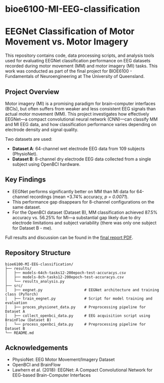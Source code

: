 # bioe6100-MI-EEG-classification


# EEGNet Classification of Motor Movement vs. Motor Imagery

This repository contains code, data processing scripts, and analysis tools used for evaluating EEGNet classification performance on EEG datasets recorded during motor movement (MM) and motor imagery (MI) tasks. This work was conducted as part of the final project for BIOE6100 - Fundamentals of Neuroengineering at The University of Queensland.

## Project Overview

Motor imagery (MI) is a promising paradigm for brain–computer interfaces (BCIs), but often suffers from weaker and less consistent EEG signals than actual motor movement (MM). This project investigates how effectively EEGNet—a compact convolutional neural network (CNN)—can classify MM and MI EEG data, and how classification performance varies depending on electrode density and signal quality.

Two datasets are used:
- **Dataset A**: 64-channel wet electrode EEG data from 109 subjects (PhysioNet).
- **Dataset B**: 8-channel dry electrode EEG data collected from a single subject using OpenBCI hardware.

## Key Findings

- EEGNet performs significantly better on MM than MI data for 64-channel recordings (mean +3.74% accuracy, *p = 0.0071*).
- This performance gap disappears for 8-channel configurations on the same dataset.
- For the OpenBCI dataset (Dataset B), MM classification achieved 87.5% accuracy vs. 56.25% for MI—a substantial gap likely due to dry electrode limitations and subject variability (there was only one subject for Dataset B - me).

Full results and discussion can be found in the [final report PDF](./EEGNet-MM-vs-MI-report-v1-1.pdf).

## Repository Structure

```
bioe6100-MI-EEG-classification/
├── results/
│   ├── models-64ch-tasks12-200epoch-test-accuracys.csv
│   ├── models-8ch-tasks12-200epoch-test-accuracys.csv
│   └── results_analysis.py
├── src/
│   ├── eegnet.py                   # EEGNet architecture and training class (PyTorch)
│   ├── train_eegnet.py             # Script for model training and evaluation
│   ├── proces_physionet_data.py    # Preprocessing pipeline for Dataset A
│   ├── collect_openbci_data.py     # EEG acquisition script using BrainFlow (Dataset B)
│   └── process_openbci_data.py     # Preprocessing pipeline for Dataset B
└── README.md
```


## Acknowledgements

* PhysioNet: EEG Motor Movement/Imagery Dataset
* OpenBCI and BrainFlow
* Lawhern et al. (2018): EEGNet: A Compact Convolutional Network for EEG-based Brain-Computer Interfaces

